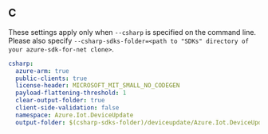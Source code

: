 ## C

These settings apply only when `--csharp` is specified on the command line.
Please also specify `--csharp-sdks-folder=<path to "SDKs" directory of your azure-sdk-for-net clone>`.

```yaml $(csharp)
csharp:
  azure-arm: true
  public-clients: true
  license-header: MICROSOFT_MIT_SMALL_NO_CODEGEN
  payload-flattening-threshold: 1
  clear-output-folder: true
  client-side-validation: false
  namespace: Azure.Iot.DeviceUpdate
  output-folder: $(csharp-sdks-folder)/deviceupdate/Azure.Iot.DeviceUpdate/src/Generated
```
